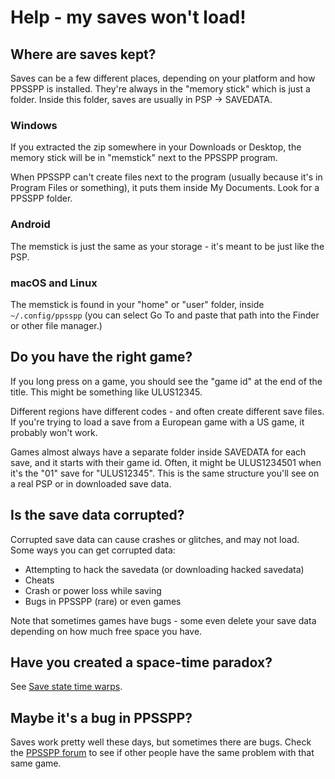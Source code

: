 # Help - my saves won't load!

## Where are saves kept?

Saves can be a few different places, depending on your platform and how PPSSPP is installed.  They're always in the "memory stick" which is just a folder.  Inside this folder, saves are usually in PSP -> SAVEDATA.

### Windows

If you extracted the zip somewhere in your Downloads or Desktop, the memory stick will be in "memstick" next to the PPSSPP program.

When PPSSPP can't create files next to the program (usually because it's in Program Files or something), it puts them inside My Documents.  Look for a PPSSPP folder.

### Android

The memstick is just the same as your storage - it's meant to be just like the PSP.

### macOS and Linux

The memstick is found in your "home" or "user" folder, inside `~/.config/ppsspp` (you can select Go To and paste that path into the Finder or other file manager.)

## Do you have the right game?

If you long press on a game, you should see the "game id" at the end of the title.  This might be something like ULUS12345.

Different regions have different codes - and often create different save files.  If you're trying to load a save from a European game with a US game, it probably won't work.

Games almost always have a separate folder inside SAVEDATA for each save, and it starts with their game id.  Often, it might be ULUS1234501 when it's the "01" save for "ULUS12345".  This is the same structure you'll see on a real PSP or in downloaded save data.

## Is the save data corrupted?

Corrupted save data can cause crashes or glitches, and may not load.  Some ways you can get corrupted data:

* Attempting to hack the savedata (or downloading hacked savedata)
* Cheats
* Crash or power loss while saving
* Bugs in PPSSPP (rare) or even games

Note that sometimes games have bugs - some even delete your save data depending on how much free space you have.

## Have you created a space-time paradox?

See [Save state time warps](/docs/troubleshooting/save-state-time-warps).

## Maybe it's a bug in PPSSPP?

Saves work pretty well these days, but sometimes there are bugs.  Check the [PPSSPP forum](https://forums.ppsspp.org/) to see if other people have the same problem with that same game.
